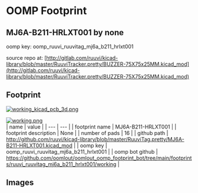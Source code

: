 # OOMP Footprint  
## MJ6A-B211-HRLXT001  by none  
  
oomp key: oomp_ruuvi_ruuvitag_mj6a_b211_hrlxt001  
  
source repo at: [http://gitlab.com/ruuvi/kicad-library/blob/master/RuuviTracker.pretty/BUZZER-75X75x25MM.kicad_mod](http://gitlab.com/ruuvi/kicad-library/blob/master/RuuviTracker.pretty/BUZZER-75X75x25MM.kicad_mod)  
## Footprint  
  
[![working_kicad_pcb_3d.png](working_kicad_pcb_3d_600.png)](working_kicad_pcb_3d.png)  
  
[![working.png](working_600.png)](working.png)  
| name | value | 
| --- | --- | 
| footprint name | MJ6A-B211-HRLXT001 | 
| footprint description | None | 
| number of pads | 16 | 
| github path | http://github.com/ruuvi/kicad-library/blob/master/RuuviTag.pretty/MJ6A-B211-HRLXT001.kicad_mod | 
| oomp key | oomp_ruuvi_ruuvitag_mj6a_b211_hrlxt001 | 
| oomp bot github | https://github.com/oomlout/oomlout_oomp_footprint_bot/tree/main/footprints/ruuvi_ruuvitag_mj6a_b211_hrlxt001/working | 
## Images  
